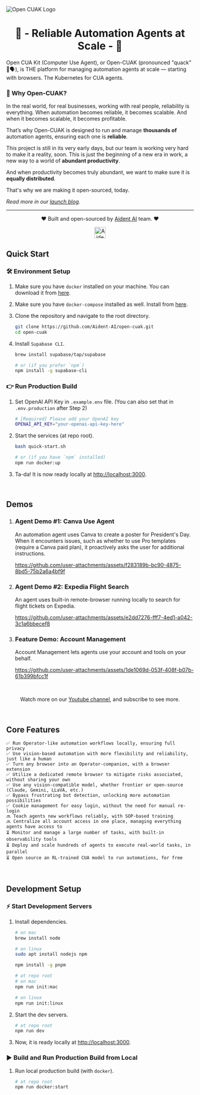 <img src="./apps/web/public/assets/icons/open-cuak-logo.png" alt="Open CUAK Logo">

<h1 align="center">🤖 - Reliable Automation Agents at Scale - 👥</h1>

Open CUA Kit (Computer Use Agent), or Open-CUAK (pronounced "quack" 🦆🗣️), is THE platform for managing automation agents at scale — starting with browsers. The Kubernetes for CUA agents.

### 🎯 Why Open-CUAK?

In the real world, for real businesses, working with real people, reliability is everything.
When automation becomes reliable, it becomes scalable.
And when it becomes scalable, it becomes profitable.

That’s why Open-CUAK is designed to run and manage **thousands of** automation agents, ensuring each one is **reliable**.

This project is still in its very early days, but our team is working very hard to make it a reality, soon.
This is just the beginning of a new era in work, a new way to a world of **abundant productivity**.

And when productivity becomes truly abundant, we want to make sure it is **equally distributed**.

That's why we are making it open-sourced, today.

_Read more in our [launch blog](https://aident.ai/blog/openai-operator-open-source-alternative)._

---

<p align="center">❤️ Built and open-sourced by <a href="https://aident.ai">Aident AI</a> team. ❤️</p>
<p align="center"><a href="https://aident.ai"><img src="./apps/web/public/assets/icons/aident-logo-rounded-512.png" alt="Aident AI Logo" width="30" height="30" ></a></p>

## Quick Start

### 🛠️ Environment Setup

1.  Make sure you have `docker` installed on your machine. You can download it from [here](https://www.docker.com/products/docker-desktop).
2.  Make sure you have `docker-compose` installed as well. Install from [here](https://docs.docker.com/compose/install/).
3.  Clone the repository and navigate to the root directory.

    ```bash
    git clone https://github.com/Aident-AI/open-cuak.git
    cd open-cuak
    ```

4.  Install `Supabase CLI`.

    ```bash
    brew install supabase/tap/supabase

    # or (if you prefer `npm`)
    npm install -g supabase-cli
    ```

### 👉 Run Production Build

1. Set OpenAI API Key in `.example.env` file. (You can also set that in `.env.production` after Step 2)

   ```bash
   # [Required] Please add your OpenAI key
   OPENAI_API_KEY="your-openai-api-key-here"
   ```

2. Start the services (at repo root).

   ```bash
   bash quick-start.sh

   # or (if you have `npm` installed)
   npm run docker:up
   ```

3. Ta-da! It is now ready locally at [http://localhost:3000](http://localhost:3000).

<p align="center">&nbsp;</p>

## Demos

1. ### Agent Demo #1: Canva Use Agent

   An automation agent uses Canva to create a poster for President's Day. When it encounters issues, such as whether to use Pro templates (require a Canva paid plan), it proactively asks the user for additional instructions.

   https://github.com/user-attachments/assets/f283189b-bc90-4875-8bd5-75b2a6a4bf9f

2. ### Agent Demo #2: Expedia Flight Search

   An agent uses built-in remote-browser running locally to search for flight tickets on Expedia.

   https://github.com/user-attachments/assets/e2dd7276-fff7-4ed1-a042-3c1a6bbecef8

3. ### Feature Demo: Account Management

   Account Management lets agents use your account and tools on your behalf.

   https://github.com/user-attachments/assets/1de1069d-053f-408f-b07b-61b399bfcc1f

<p align="center">&nbsp;</p>
<p align="center">Watch more on our <a href="https://www.youtube.com/@aident-ai">Youtube channel</a>, and subscribe to see more.</p>

<p align="center">&nbsp;</p>

## Core Features

    ✅ Run Operator-like automation workflows locally, ensuring full privacy
    ✅ Use vision-based automation with more flexibility and reliability, just like a human
    ✅ Turn any browser into an Operator-companion, with a browser extension
    ✅ Utilize a dedicated remote browser to mitigate risks associated, without sharing your own
    ✅ Use any vision-compatible model, whether frontier or open-source (Claude, Gemini, LLaVA, etc.)
    ✅ Bypass frustrating bot detection, unlocking more automation possibilities
    ✅ Cookie management for easy login, without the need for manual re-login
    🔜 Teach agents new workflows reliably, with SOP-based training
    🔜 Centralize all account access in one place, managing everything agents have access to
    ⏳ Monitor and manage a large number of tasks, with built-in observability tools
    ⏳ Deploy and scale hundreds of agents to execute real-world tasks, in parallel
    ⏳ Open source an RL-trained CUA model to run automations, for free

<p align="center">&nbsp;</p>

## Development Setup

### ⚡ Start Development Servers

1.  Install dependencies.

    ```bash
    # on mac
    brew install node

    # on linux
    sudo apt install nodejs npm
    ```

    ```bash
    npm install -g pnpm
    ```

    ```bash
    # at repo root
    # on mac
    npm run init:mac

    # on linux
    npm run init:linux
    ```

2.  Start the dev servers.

    ```bash
    # at repo root
    npm run dev

    ```

3.  Now, it is ready locally at [http://localhost:3000](http://localhost:3000).

### ▶️ Build and Run Production Build from Local

1. Run local production build (with `docker`).

   ```bash
   # at repo root
   npm run docker:start

   ```
